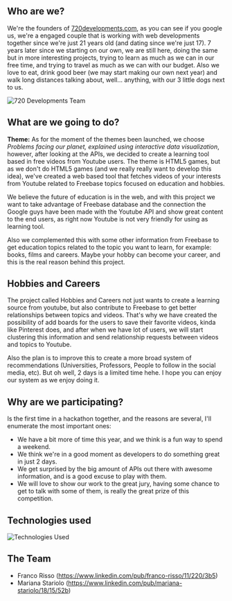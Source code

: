 ## Who are we?

We're the founders of [720developments.com](http://720developments.com), as you can see if you google us, we're a engaged couple that is working with web developments together since we're just 21 years old (and dating since we're just 17). 7 years later since we starting on our own, we are still here, doing the same but in more interesting projects, trying to learn as much as we can in our free time, and trying to travel as much as we can with our budget.
Also we love to eat, drink good beer (we may start making our own next year) and walk long distances talking about, well... anything, with our 3 little dogs next to us.

![720 Developments Team](https://github.com/francorisso/global.hackathon/blob/master/Teams/720devs/team.jpg)

## What are we going to do?
**Theme:** As for the moment of the themes been launched, we choose *Problems facing our planet, explained using interactive data visualization*, however, after looking at the APIs, we decided to create a learning tool based in free videos from Youtube users. The theme is HTML5 games, but as we don't do HTML5 games (and we really really want to develop this idea), we've created a web based tool that fetches videos of your interests from Youtube related to Freebase topics focused on education and hobbies. 

We believe the future of education is in the web, and with this project we want to take advantage of Freebase database and the connection the Google guys have been made with the Youtube API and show great content to the end users, as right now Youtube is not very friendly for using as learning tool.

Also we complemented this with some other information from Freebase to get education topics related to the topic you want to learn, for example: books, films and careers. Maybe your hobby can become your career, and this is the real reason behind this project.

## Hobbies and Careers
The project called Hobbies and Careers not just wants to create a learning source from youtube, but also contribute to Freebase to get better relationships between topics and videos. That's why we have created the possibility of add boards for the users to save their favorite videos, kinda like Pinterest does, and after when we have lot of users, we will start clustering this information and send relationship requests between videos and topics to Youtube. 

Also the plan is to improve this to create a more broad system of recommendations (Universities, Professors, People to follow in the social media, etc). But oh well, 2 days is a limited time hehe. I hope you can enjoy our system as we enjoy doing it.

## Why are we participating?
Is the first time in a hackathon together, and the reasons are several, I'll enumerate the most important ones:

* We have a bit more of time this year, and we think is a fun way to spend a weekend.
* We think we're in a good moment as developers to do something great in just 2 days. 
* We get surprised by the big amount of APIs out there with awesome information, and is a good excuse to play with them.
* We will love to show our work to the great jury, having some chance to get to talk with some of them, is really the great prize of this competition.

## Technologies used

![Technologies Used](https://github.com/francorisso/global.hackathon/blob/master/Teams/720devs/logos.jpg)

## The Team

* Franco Risso (https://www.linkedin.com/pub/franco-risso/11/220/3b5)
* Mariana Stariolo (https://www.linkedin.com/pub/mariana-stariolo/18/15/52b)
